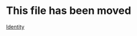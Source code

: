 ﻿# This file has been moved

[Identity](https://github.com/microsoft/WindowsTemplateStudio/blob/release/docs/UWP/services/Identity.md)